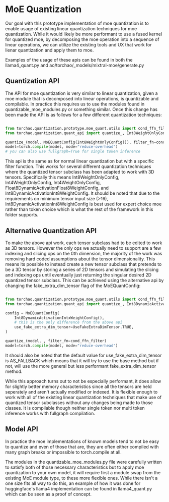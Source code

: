 # MoE Quantization

Our goal with this prototype implementation of moe quantization is to enable usage of existing linear quantization techniques for moe quantization. While it would likely be more performant to use a fused kernel for quantized moe, by decomposing the moe operation into a sequence of linear operations, we can utilize the existing tools and UX that work for lienar quantization and apply them to moe.

Examples of the usage of these apis can be found in both the llama4_quant.py and ao/torchao/_models/mixtral-moe/generate.py

## Quantization API

The API for moe quantization is very similar to linear quantization, given a moe module that is decomposed into linear operations, is quantizable and compilable. In practice this requires us to use the modules found in quantizable_moe_modules.py or something similar. Once this change has been made the API is as follows for a few different quantization techniques:

```python

from torchao.quantization.prototype.moe_quant.utils import cond_ffn_filter,
from torchao.quantization.quant_api import quantize_, Int8WeightOnlyConfig

quantize_(model, MoEQuantConfig(Int8WeightOnlyConfig()), filter_fn=cond_ffn_filter)
model=torch.compile(model, mode="reduce-overhead")
# you can also use fullgraph=True for single token inference
```

This api is the same as for normal linear quantization but with a specific filter function. This works for several different quantization techniques where the quantized tensor subclass has been adapted to work with 3D tensors. Specifically this means Int8WeightOnlyConfig, Int4WeightOnlyConfig, Int4WeightOnlyConfig, Float8DynamicActivationFloat8WeightConfig, and Int8DynamicActivationInt8WeightConfig. It should be noted that due to the requirements on minimum tensor input size (>16), Int8DynamicActivationInt8WeightConfig is best used for expert choice moe rather than token choice which is what the rest of the framework in this folder supports.


## Alternative Quantization API

To make the above api work, each tensor subclass had to be edited to work as 3D tensors. However the only ops we actually need to support are a few indexing and slicing ops on the 0th dimension, the majority of the work was removing hard coded assumptions about the tensor dimensionality. This means its possible to instead create a new tensor subclass that pretends to be a 3D tensor by storing a series of 2D tensors and simulating the slicing and indexing ops until eventually just returning the singular desired 2D quantized tensor subclass. This can be achieved using the alternative api by changing the fake_extra_dim_tensor flag of the MoEQuantConfig:

```python

from torchao.quantization.prototype.moe_quant.utils import cond_ffn_filter, MoEQuantConfig, UseFakeExtraDimTensor
from torchao.quantization.quant_api import quantize_, Int8DynamicActivationIntxWeightConfig

config = MoEQuantConfig(
    Int8DynamicActivationIntxWeightConfig(),
    # this is the only difference from the above api
    use_fake_extra_dim_tensor=UseFakeExtraDimTensor.TRUE,
)

quantize_(model, , filter_fn=cond_ffn_filter)
model=torch.compile(model, mode="reduce-overhead")
```

It should also be noted that the default value for use_fake_extra_dim_tensor is AS_FALLBACK which means that it will try to use the base method but if not, will use the more general but less performant fake_extra_dim_tensor method.

While this approach turns out to not be especially performant, it does allow for slightly better memory characteristics since all the tensors are held seperately and aren't actually modified or indexed. It is flexible enough to work with all of the existing linear quantization techniques that make use of quantized tensor subclasses without any changes being made to those classes. It is compilable though neither single token nor multi token inference works with fullgraph compilation.

## Model API

In practice the moe implementations of known models tend to not be easy to quantize and even of those that are, they are often either compiled with many graph breaks or impossible to torch.compile at all.

The modules in the quantizable_moe_modules.py file were carefully written to satisfy both of those necessary characteristics but to apply moe quantization to your own model, it will require first a module swap from the existing MoE module type, to these more flexible ones. While there isn't a one size fits all way to do this, an example of how it was done for huggingface's llama4 implementation can be found in llama4_quant.py which can be seen as a proof of concept.
